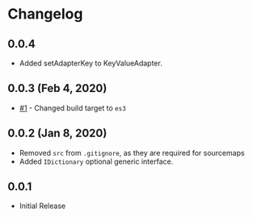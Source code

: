 # Changelog

## 0.0.4
- Added setAdapterKey to KeyValueAdapter.

## 0.0.3 (Feb 4, 2020)
- [#1](https://github.com/totalpave/object/pull/1) - Changed build target to `es3`

## 0.0.2 (Jan 8, 2020)
- Removed `src` from `.gitignore`, as they are required for sourcemaps
- Added `IDictionary` optional generic interface.

## 0.0.1
- Initial Release
